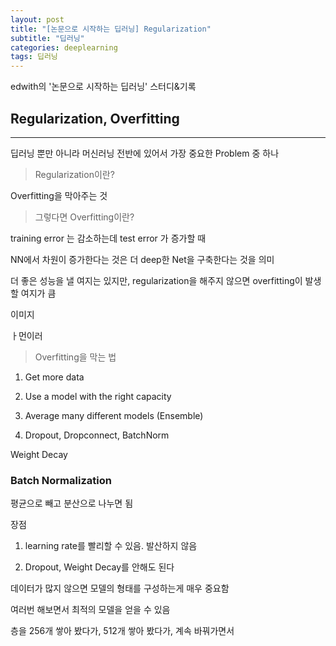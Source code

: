 ```yaml
---
layout: post
title: "[논문으로 시작하는 딥러닝] Regularization"
subtitle: "딥러닝"
categories: deeplearning
tags: 딥러닝
---
```


edwith의 '논문으로 시작하는 딥러닝' 스터디&기록

## Regularization, Overfitting
---

딥러닝 뿐만 아니라 머신러닝 전반에 있어서 가장 중요한 Problem 중 하나

> Regularization이란?

Overfitting을 막아주는 것

> 그렇다면 Overfitting이란?

training error 는 감소하는데 test error 가 증가할 때

NN에서 차원이 증가한다는 것은 더 deep한 Net을 구축한다는 것을 의미

더 좋은 성능을 낼 여지는 있지만, regularization을 해주지 않으면 overfitting이 발생할 여지가 큼

이미지

ㅏ먼이러

> Overfitting을 막는 법

1. Get more data

2. Use a model with the right capacity

3. Average many different models (Ensemble)

4. Dropout, Dropconnect, BatchNorm

Weight Decay

### Batch Normalization

평균으로 빼고 분산으로 나누면 됨

장점

1. learning rate를 빨리할 수 있음. 발산하지 않음

2. Dropout, Weight Decay를 안해도 된다


데이터가 많지 않으면 모델의 형태를 구성하는게 매우 중요함

여러번 해보면서 최적의 모델을 얻을 수 있음

층을 256개 쌓아 봤다가, 512개 쌓아 봤다가, 계속 바꿔가면서

